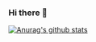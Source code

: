 ### Hi there 👋

[![Anurag's github stats](https://github-readme-stats.vercel.app/api?username=leonbohdan)](https://github.com/anuraghazra/github-readme-stats)


<!--
**leonbohdan/leonbohdan** is a ✨ _special_ ✨ repository because its `README.md` (this file) appears on your GitHub profile.

Here are some ideas to get you started:

- 🔭 I’m currently working on ...
- 🌱 I’m currently learning ...
- 👯 I’m looking to collaborate on ...
- 🤔 I’m looking for help with ...
- 💬 Ask me about ...
- 📫 How to reach me: ...
- 😄 Pronouns: ...
- ⚡ Fun fact: ...
-->
